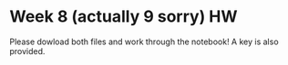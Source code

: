 # Week 8 (actually 9 sorry) HW

Please dowload both files and work through the notebook! A key is also provided.
